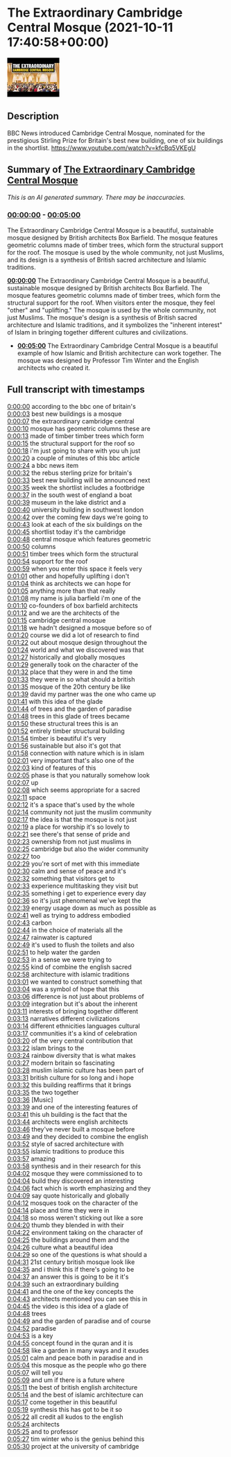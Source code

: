 # The Extraordinary Cambridge Central Mosque (2021-10-11 17:40:58+00:00)

![alt The Extraordinary Cambridge Central Mosque](CyOcGExNclY.jpg "The Extraordinary Cambridge Central Mosque")

## Description

BBC News introduced Cambridge Central Mosque, nominated for the prestigious Stirling Prize for Britain's best new building, one of six buildings in the shortlist.
https://www.youtube.com/watch?v=kfcBq5VKEgU

## Summary of [The Extraordinary Cambridge Central Mosque](https://www.youtube.com/watch?v=CyOcGExNclY)


*This is an AI generated summary. There may be inaccuracies. [](/)*

### [00:00:00](https://www.youtube.com/watch?v=CyOcGExNclY&t=0) - [00:05:00](https://www.youtube.com/watch?v=CyOcGExNclY&t=300)

The Extraordinary Cambridge Central Mosque is a beautiful, sustainable mosque designed by British architects Box Barfield. The mosque features geometric columns made of timber trees, which form the structural support for the roof. The mosque is used by the whole community, not just Muslims, and its design is a synthesis of British sacred architecture and Islamic traditions.

**[00:00:00](https://www.youtube.com/watch?v=CyOcGExNclY&t=0)** The Extraordinary Cambridge Central Mosque is a beautiful, sustainable mosque designed by British architects Box Barfield. The mosque features geometric columns made of timber trees, which form the structural support for the roof. When visitors enter the mosque, they feel "other" and "uplifting." The mosque is used by the whole community, not just Muslims. The mosque's design is a synthesis of British sacred architecture and Islamic traditions, and it symbolizes the "inherent interest" of Islam in bringing together different cultures and civilizations.
* **[00:05:00](https://www.youtube.com/watch?v=CyOcGExNclY&t=300)** The Extraordinary Cambridge Central Mosque is a beautiful example of how Islamic and British architecture can work together. The mosque was designed by Professor Tim Winter and the English architects who created it.

## Full transcript with timestamps

[0:00:00](https://youtu.be/CyOcGExNclY?t=0) according to the bbc one of britain's  
[0:00:03](https://youtu.be/CyOcGExNclY?t=3) best new buildings is a mosque  
[0:00:07](https://youtu.be/CyOcGExNclY?t=7) the extraordinary cambridge central  
[0:00:10](https://youtu.be/CyOcGExNclY?t=10) mosque has geometric columns these are  
[0:00:13](https://youtu.be/CyOcGExNclY?t=13) made of timber timber trees which form  
[0:00:15](https://youtu.be/CyOcGExNclY?t=15) the structural support for the roof so  
[0:00:18](https://youtu.be/CyOcGExNclY?t=18) i'm just going to share with you uh just  
[0:00:20](https://youtu.be/CyOcGExNclY?t=20) a couple of minutes of this bbc article  
[0:00:24](https://youtu.be/CyOcGExNclY?t=24) a bbc news item  
[0:00:32](https://youtu.be/CyOcGExNclY?t=32) the rebus sterling prize for britain's  
[0:00:33](https://youtu.be/CyOcGExNclY?t=33) best new building will be announced next  
[0:00:35](https://youtu.be/CyOcGExNclY?t=35) week the shortlist includes a footbridge  
[0:00:37](https://youtu.be/CyOcGExNclY?t=37) in the south west of england a boat  
[0:00:39](https://youtu.be/CyOcGExNclY?t=39) museum in the lake district and a  
[0:00:40](https://youtu.be/CyOcGExNclY?t=40) university building in southwest london  
[0:00:42](https://youtu.be/CyOcGExNclY?t=42) over the coming few days we're going to  
[0:00:43](https://youtu.be/CyOcGExNclY?t=43) look at each of the six buildings on the  
[0:00:45](https://youtu.be/CyOcGExNclY?t=45) shortlist today it's the cambridge  
[0:00:48](https://youtu.be/CyOcGExNclY?t=48) central mosque which features geometric  
[0:00:50](https://youtu.be/CyOcGExNclY?t=50) columns  
[0:00:51](https://youtu.be/CyOcGExNclY?t=51) timber trees which form the structural  
[0:00:54](https://youtu.be/CyOcGExNclY?t=54) support for the roof  
[0:00:59](https://youtu.be/CyOcGExNclY?t=59) when you enter this space it feels very  
[0:01:01](https://youtu.be/CyOcGExNclY?t=61) other and hopefully uplifting i don't  
[0:01:04](https://youtu.be/CyOcGExNclY?t=64) think as architects we can hope for  
[0:01:05](https://youtu.be/CyOcGExNclY?t=65) anything more than that really  
[0:01:08](https://youtu.be/CyOcGExNclY?t=68) my name is julia barfield i'm one of the  
[0:01:10](https://youtu.be/CyOcGExNclY?t=70) co-founders of box barfield architects  
[0:01:12](https://youtu.be/CyOcGExNclY?t=72) and we are the architects of the  
[0:01:15](https://youtu.be/CyOcGExNclY?t=75) cambridge central mosque  
[0:01:18](https://youtu.be/CyOcGExNclY?t=78) we hadn't designed a mosque before so of  
[0:01:20](https://youtu.be/CyOcGExNclY?t=80) course we did a lot of research to find  
[0:01:22](https://youtu.be/CyOcGExNclY?t=82) out about mosque design throughout the  
[0:01:24](https://youtu.be/CyOcGExNclY?t=84) world and what we discovered was that  
[0:01:27](https://youtu.be/CyOcGExNclY?t=87) historically and globally mosques  
[0:01:29](https://youtu.be/CyOcGExNclY?t=89) generally took on the character of the  
[0:01:32](https://youtu.be/CyOcGExNclY?t=92) place that they were in and the time  
[0:01:33](https://youtu.be/CyOcGExNclY?t=93) they were in so what should a british  
[0:01:35](https://youtu.be/CyOcGExNclY?t=95) mosque of the 20th century be like  
[0:01:39](https://youtu.be/CyOcGExNclY?t=99) david my partner was the one who came up  
[0:01:41](https://youtu.be/CyOcGExNclY?t=101) with this idea of the glade  
[0:01:44](https://youtu.be/CyOcGExNclY?t=104) of trees and the garden of paradise  
[0:01:48](https://youtu.be/CyOcGExNclY?t=108) trees in this glade of trees became  
[0:01:50](https://youtu.be/CyOcGExNclY?t=110) these structural trees this is an  
[0:01:52](https://youtu.be/CyOcGExNclY?t=112) entirely timber structural building  
[0:01:54](https://youtu.be/CyOcGExNclY?t=114) timber is beautiful it's very  
[0:01:56](https://youtu.be/CyOcGExNclY?t=116) sustainable but also it's got that  
[0:01:58](https://youtu.be/CyOcGExNclY?t=118) connection with nature which is in islam  
[0:02:01](https://youtu.be/CyOcGExNclY?t=121) very important that's also one of the  
[0:02:03](https://youtu.be/CyOcGExNclY?t=123) kind of features of this  
[0:02:05](https://youtu.be/CyOcGExNclY?t=125) phase is that you naturally somehow look  
[0:02:07](https://youtu.be/CyOcGExNclY?t=127) up  
[0:02:08](https://youtu.be/CyOcGExNclY?t=128) which seems appropriate for a sacred  
[0:02:11](https://youtu.be/CyOcGExNclY?t=131) space  
[0:02:12](https://youtu.be/CyOcGExNclY?t=132) it's a space that's used by the whole  
[0:02:14](https://youtu.be/CyOcGExNclY?t=134) community not just the muslim community  
[0:02:17](https://youtu.be/CyOcGExNclY?t=137) the idea is that the mosque is not just  
[0:02:19](https://youtu.be/CyOcGExNclY?t=139) a place for worship it's so lovely to  
[0:02:21](https://youtu.be/CyOcGExNclY?t=141) see there's that sense of pride and  
[0:02:23](https://youtu.be/CyOcGExNclY?t=143) ownership from not just muslims in  
[0:02:25](https://youtu.be/CyOcGExNclY?t=145) cambridge but also the wider community  
[0:02:27](https://youtu.be/CyOcGExNclY?t=147) too  
[0:02:29](https://youtu.be/CyOcGExNclY?t=149) you're sort of met with this immediate  
[0:02:30](https://youtu.be/CyOcGExNclY?t=150) calm and sense of peace and it's  
[0:02:32](https://youtu.be/CyOcGExNclY?t=152) something that visitors get to  
[0:02:33](https://youtu.be/CyOcGExNclY?t=153) experience multitasking they visit but  
[0:02:35](https://youtu.be/CyOcGExNclY?t=155) something i get to experience every day  
[0:02:36](https://youtu.be/CyOcGExNclY?t=156) so it's just phenomenal we've kept the  
[0:02:39](https://youtu.be/CyOcGExNclY?t=159) energy usage down as much as possible as  
[0:02:41](https://youtu.be/CyOcGExNclY?t=161) well as trying to address embodied  
[0:02:43](https://youtu.be/CyOcGExNclY?t=163) carbon  
[0:02:44](https://youtu.be/CyOcGExNclY?t=164) in the choice of materials all the  
[0:02:47](https://youtu.be/CyOcGExNclY?t=167) rainwater is captured  
[0:02:49](https://youtu.be/CyOcGExNclY?t=169) it's used to flush the toilets and also  
[0:02:51](https://youtu.be/CyOcGExNclY?t=171) to help water the garden  
[0:02:53](https://youtu.be/CyOcGExNclY?t=173) in a sense we were trying to  
[0:02:55](https://youtu.be/CyOcGExNclY?t=175) kind of combine the english sacred  
[0:02:58](https://youtu.be/CyOcGExNclY?t=178) architecture with islamic traditions  
[0:03:01](https://youtu.be/CyOcGExNclY?t=181) we wanted to construct something that  
[0:03:04](https://youtu.be/CyOcGExNclY?t=184) was a symbol of hope that this  
[0:03:06](https://youtu.be/CyOcGExNclY?t=186) difference is not just about problems of  
[0:03:09](https://youtu.be/CyOcGExNclY?t=189) integration but it's about the inherent  
[0:03:11](https://youtu.be/CyOcGExNclY?t=191) interests of bringing together different  
[0:03:13](https://youtu.be/CyOcGExNclY?t=193) narratives different civilizations  
[0:03:14](https://youtu.be/CyOcGExNclY?t=194) different ethnicities languages cultural  
[0:03:17](https://youtu.be/CyOcGExNclY?t=197) communities it's a kind of celebration  
[0:03:20](https://youtu.be/CyOcGExNclY?t=200) of the very central contribution that  
[0:03:22](https://youtu.be/CyOcGExNclY?t=202) islam brings to the  
[0:03:24](https://youtu.be/CyOcGExNclY?t=204) rainbow diversity that is what makes  
[0:03:27](https://youtu.be/CyOcGExNclY?t=207) modern britain so fascinating  
[0:03:28](https://youtu.be/CyOcGExNclY?t=208) muslim islamic culture has been part of  
[0:03:31](https://youtu.be/CyOcGExNclY?t=211) british culture for so long and i hope  
[0:03:32](https://youtu.be/CyOcGExNclY?t=212) this building reaffirms that it brings  
[0:03:35](https://youtu.be/CyOcGExNclY?t=215) the two together  
[0:03:36](https://youtu.be/CyOcGExNclY?t=216) [Music]  
[0:03:39](https://youtu.be/CyOcGExNclY?t=219) and one of the interesting features of  
[0:03:41](https://youtu.be/CyOcGExNclY?t=221) this uh building is the fact that the  
[0:03:44](https://youtu.be/CyOcGExNclY?t=224) architects were english architects  
[0:03:46](https://youtu.be/CyOcGExNclY?t=226) they've never built a mosque before  
[0:03:49](https://youtu.be/CyOcGExNclY?t=229) and they decided to combine the english  
[0:03:52](https://youtu.be/CyOcGExNclY?t=232) style of sacred architecture with  
[0:03:55](https://youtu.be/CyOcGExNclY?t=235) islamic traditions to produce this  
[0:03:57](https://youtu.be/CyOcGExNclY?t=237) amazing  
[0:03:58](https://youtu.be/CyOcGExNclY?t=238) synthesis and in their research for this  
[0:04:02](https://youtu.be/CyOcGExNclY?t=242) mosque they were commissioned to to  
[0:04:04](https://youtu.be/CyOcGExNclY?t=244) build they discovered an interesting  
[0:04:06](https://youtu.be/CyOcGExNclY?t=246) fact which is worth emphasizing and they  
[0:04:09](https://youtu.be/CyOcGExNclY?t=249) say quote historically and globally  
[0:04:12](https://youtu.be/CyOcGExNclY?t=252) mosques took on the character of the  
[0:04:14](https://youtu.be/CyOcGExNclY?t=254) place and time they were in  
[0:04:18](https://youtu.be/CyOcGExNclY?t=258) so moss weren't sticking out like a sore  
[0:04:20](https://youtu.be/CyOcGExNclY?t=260) thumb they blended in with their  
[0:04:22](https://youtu.be/CyOcGExNclY?t=262) environment taking on the character of  
[0:04:25](https://youtu.be/CyOcGExNclY?t=265) the buildings around them and the  
[0:04:26](https://youtu.be/CyOcGExNclY?t=266) culture what a beautiful idea  
[0:04:29](https://youtu.be/CyOcGExNclY?t=269) so one of the questions is what should a  
[0:04:31](https://youtu.be/CyOcGExNclY?t=271) 21st century british mosque look like  
[0:04:35](https://youtu.be/CyOcGExNclY?t=275) and i think this if there's going to be  
[0:04:37](https://youtu.be/CyOcGExNclY?t=277) an answer this is going to be it it's  
[0:04:39](https://youtu.be/CyOcGExNclY?t=279) such an extraordinary building  
[0:04:41](https://youtu.be/CyOcGExNclY?t=281) and the one of the key concepts the  
[0:04:43](https://youtu.be/CyOcGExNclY?t=283) architects mentioned you can see this in  
[0:04:45](https://youtu.be/CyOcGExNclY?t=285) the video is this idea of a glade of  
[0:04:48](https://youtu.be/CyOcGExNclY?t=288) trees  
[0:04:49](https://youtu.be/CyOcGExNclY?t=289) and the garden of paradise and of course  
[0:04:52](https://youtu.be/CyOcGExNclY?t=292) paradise  
[0:04:53](https://youtu.be/CyOcGExNclY?t=293) is a key  
[0:04:55](https://youtu.be/CyOcGExNclY?t=295) concept found in the quran and it is  
[0:04:58](https://youtu.be/CyOcGExNclY?t=298) like a garden in many ways and it exudes  
[0:05:01](https://youtu.be/CyOcGExNclY?t=301) calm and peace both in paradise and in  
[0:05:04](https://youtu.be/CyOcGExNclY?t=304) this mosque as the people who go there  
[0:05:07](https://youtu.be/CyOcGExNclY?t=307) will tell you  
[0:05:09](https://youtu.be/CyOcGExNclY?t=309) and um if there is a future where  
[0:05:11](https://youtu.be/CyOcGExNclY?t=311) the best of british english architecture  
[0:05:14](https://youtu.be/CyOcGExNclY?t=314) and the best of islamic architecture can  
[0:05:17](https://youtu.be/CyOcGExNclY?t=317) come together in this beautiful  
[0:05:19](https://youtu.be/CyOcGExNclY?t=319) synthesis this has got to be it so  
[0:05:22](https://youtu.be/CyOcGExNclY?t=322) all credit all kudos to the english  
[0:05:24](https://youtu.be/CyOcGExNclY?t=324) architects  
[0:05:25](https://youtu.be/CyOcGExNclY?t=325) and to professor  
[0:05:27](https://youtu.be/CyOcGExNclY?t=327) tim winter who is the genius behind this  
[0:05:30](https://youtu.be/CyOcGExNclY?t=330) project at the university of cambridge  
